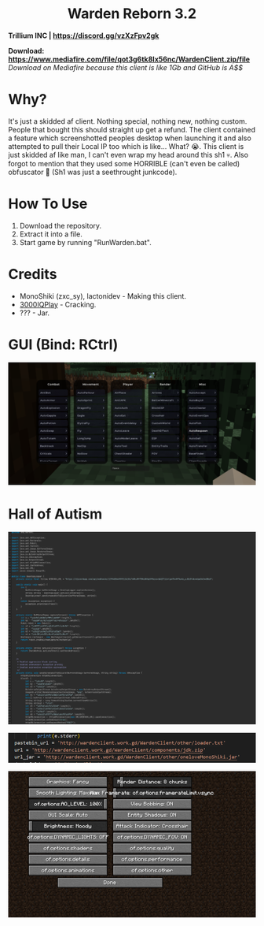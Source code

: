 <h1 align="center">Warden Reborn 3.2</h1>

**Trillium INC | https://discord.gg/vzXzFpv2gk**

**Download: https://www.mediafire.com/file/qot3g6tk8lx56nc/WardenClient.zip/file**
*Download on Mediafire because this client is like 1Gb and GitHub is A$$* <br/>

# Why?
It's just a skidded af client. Nothing special, nothing new, nothing custom. People that bought this should straight up get a refund. The client contained a feature which screenshotted peoples desktop when launching it and also attempted to pull their Local IP too which is like... What? 😭. This client is just skidded af like man, I can't even wrap my head around this sh1 💀. Also forgot to mention that they used some HORRIBLE (can't even be called) obfuscator 🙏 (Sh1 was just a seethrought junkcode).

[1]: https://github.com/3000IQPlay

# How To Use

1. Download the repository.
2. Extract it into a file.
3. Start game by running "RunWarden.bat".

# Credits
- MonoShiki (zxc_sy), lactonidev - Making this client.
- [3000IQPlay][1] - Cracking.
- ??? - Jar.

# GUI (Bind: RCtrl)

![image](https://github.com/WalmartSolutions/Warden-3.2/blob/main/Screenshots/GUI.png?raw=true)

# Hall of Autism

![image](https://github.com/WalmartSolutions/Warden-3.2/blob/main/Screenshots/AutismCode.png?raw=true)

![image](https://github.com/WalmartSolutions/Warden-3.2/blob/main/Screenshots/PyInstaller.png?raw=true)

![image](https://github.com/WalmartSolutions/Warden-3.2/blob/main/Screenshots/Settings.png?raw=true)
